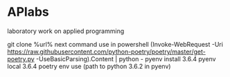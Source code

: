 # APlabs
laboratory work on applied programming

git clone %url%
next command use in powershell
(Invoke-WebRequest -Uri https://raw.githubusercontent.com/python-poetry/poetry/master/get-poetry.py -UseBasicParsing).Content | python -
pyenv install 3.6.4
pyenv local 3.6.4
poetry env use (path to python 3.6.2 in pyenv)
